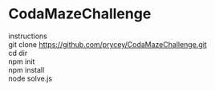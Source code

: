 # CodaMazeChallenge
instructions <br>
git clone https://github.com/prycey/CodaMazeChallenge.git <br>
cd dir <br>
npm init <br>
npm install <br>
node solve.js <br>
